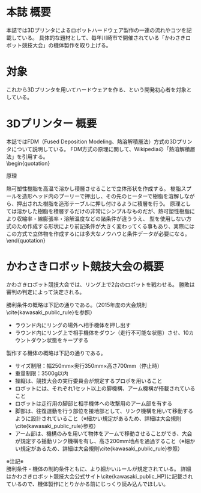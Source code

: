 # 本誌 概要
本誌では3Dプリンタによるロボットハードウェア製作の一連の流れやコツを記載している。
具体的な題材として、毎年川崎市で開催されている「かわさきロボット競技大会」の機体製作を取り上げる。

# 対象
これから3Dプリンタを用いてハードウェアを作る、という開発初心者を対象としている。

# 3Dプリンター 概要
本誌ではFDM（Fused Deposition Modeling、熱溶解積層法）方式の3Dプリンタについて説明している。
FDM方式の原理に関して、Wikipediaの「熱溶解積層法」を引用する。
　  
\begin{quotation}

原理  
  
熱可塑性樹脂を高温で溶かし積層させることで立体形状を作成する。
樹脂スプールを造形ヘッド内のプーリーで押出し、その先のヒーターで樹脂を溶解しながら、押出された樹脂を造形テーブルに押し付けるように積層を行う。
原理としては溶かした樹脂を積層するだけの非常にシンプルなものだが、熱可塑性樹脂により収縮率・線膨張率・溶解温度などの諸条件が違ううえ、 型を使用しない方式のため作成する形状により前記条件が大きく変わってくる事もあり、実際にはこの方式で立体物を作成するには多大なノウハウと条件データが必要になる。
\end{quotation}

# かわさきロボット競技大会の概要
かわさきロボット競技大会では、リング上で2台のロボットを戦わせる。
勝敗は審判の判定によって決定される。  
  
勝利条件の概略は下記の通りである。（2015年度の大会規則\cite{kawasaki_public_rule}を参照）

*  ラウンド内にリングの場外へ相手機体を押し出す
*  ラウンド内にリング上で相手機体をダウン（走行不可能な状態）させ、10カウントダウン状態をキープする

製作する機体の概略は下記の通りである。

* サイズ制限：幅250mm×奥行350mm×高さ700mm（停止時）
* 重量制限：3500g以内
* 操縦は、競技大会の実行委員会が規定するプロポを用いること
* ロボットには、それぞれ1セット以上の脚機構、アーム機構が搭載されていること
*  ロボットは走行用の脚部と相手機体への攻撃用のアーム部を有する
*  脚部は、往復運動を行う部位を接地部として、リンク機構を用いて移動するように設計されていること（※細かい規定があるため、詳細は大会規則\cite{kawasaki_public_rule}参照）
* アーム部は、機構のみを用いて物体をアームで移動させることができ、大会が規定する揺動リンク機構を有し、高さ200mm地点を通過すること（※細かい規定があるため、詳細は大会規則\cite{kawasaki_public_rule}参照）

※注記※  
勝利条件・機体の制約条件ともに、より細かいルールが規定されている。
詳細はかわさきロボット競技大会公式サイト\cite{kawasaki_public_HP}に記載されているので、機体製作にとりかかる前にじっくり読み込んでほしい。  


